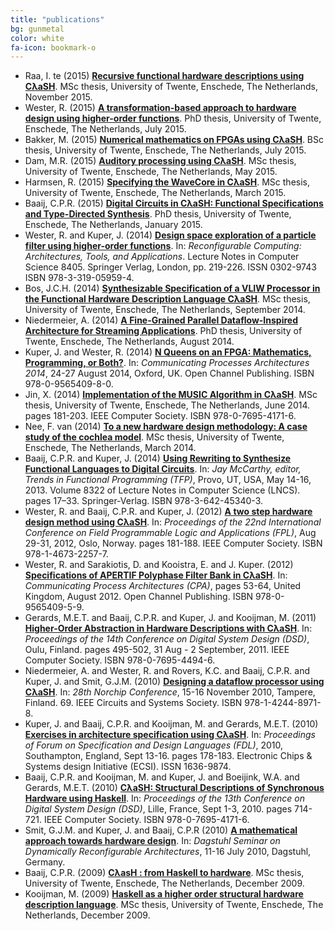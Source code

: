 ```yaml
---
title: "publications"
bg: gunmetal
color: white
fa-icon: bookmark-o
---
```


* Raa, I. te (2015) __[Recursive functional hardware descriptions using CλaSH](http://essay.utwente.nl/68804/)__. MSc thesis, University of Twente, Enschede, The Netherlands, November 2015.
* Wester, R. (2015) __[A transformation-based approach to hardware design using higher-order functions](http://doc.utwente.nl/96278/)__. PhD thesis, University of Twente, Enschede, The Netherlands, July 2015.
* Bakker, M. (2015) __[Numerical mathematics on FPGAs using CλaSH](http://essay.utwente.nl/67605/)__. BSc thesis, University of Twente, Enschede, The Netherlands, July 2015.
* Dam, M.R. (2015) __[Auditory processing using CλaSH](http://essay.utwente.nl/67613/)__. MSc thesis, University of Twente, Enschede, The Netherlands, May 2015.
* Harmsen, R. (2015) __[Specifying the WaveCore in CλaSH](http://essay.utwente.nl/66896/)__. MSc thesis, University of Twente, Enschede, The Netherlands, March 2015.
* Baaij, C.P.R. (2015) __[Digital Circuits in CλaSH: Functional Specifications and Type-Directed Synthesis](http://doc.utwente.nl/93962/)__. PhD thesis, University of Twente, Enschede, The Netherlands, January 2015.
* Wester, R. and Kuper, J. (2014) __[Design space exploration of a particle filter using higher-order functions](http://doc.utwente.nl/90642/)__. In: _Reconfigurable Computing: Architectures, Tools, and Applications_. Lecture Notes in Computer Science 8405. Springer Verlag, London, pp. 219-226. ISSN 0302-9743 ISBN 978-3-319-05959-4.
* Bos, J.C.H. (2014) __[Synthesizable Specification of a VLIW Processor in the Functional Hardware Description Language CλaSH](http://essay.utwente.nl/66086/)__. MSc thesis, University of Twente, Enschede, The Netherlands, September 2014.
* Niedermeier, A. (2014) __[A Fine-Grained Parallel Dataflow-Inspired Architecture for Streaming Applications](http://doc.utwente.nl/91607/)__. PhD thesis, University of Twente, Enschede, The Netherlands, August 2014.
* Kuper, J. and Wester, R. (2014) __[N Queens on an FPGA: Mathematics, Programming, or Both?](http://doc.utwente.nl/94663/)__. In: _Communicating Processes Architectures 2014_, 24-27 August 2014, Oxford, UK. Open Channel Publishing. ISBN 978-0-9565409-8-0.
* Jin, X. (2014) __[Implementation of the MUSIC Algorithm in CλaSH](http://essay.utwente.nl/65225/)__. MSc thesis, University of Twente, Enschede, The Netherlands, June 2014. pages 181-203. IEEE Computer Society. ISBN 978-0-7695-4171-6.
* Nee, F. van (2014) __[To a new hardware design methodology: A case study of the cochlea model](http://essay.utwente.nl/64835/)__. MSc thesis, University of Twente, Enschede, The Netherlands, March 2014.
* Baaij, C.P.R. and Kuper, J. (2014) __[Using Rewriting to Synthesize Functional Languages to Digital Circuits](http://doc.utwente.nl/89215/)__. In: _Jay McCarthy, editor, Trends in Functional Programming (TFP)_, Provo, UT, USA, May 14-16, 2013. Volume 8322 of Lecture Notes in Computer Science (LNCS). pages 17–33. Springer-Verlag. ISBN 978-3-642-45340-3.
* Wester, R. and Baaij, C.P.R. and Kuper, J. (2012) __[A two step hardware design method using CλaSH](http://doc.utwente.nl/82306/)__. In: _Proceedings of the 22nd International Conference on Field Programmable Logic and Applications (FPL)_, Aug 29-31, 2012, Oslo, Norway. pages 181-188. IEEE Computer Society. ISBN 978-1-4673-2257-7.
* Wester, R. and Sarakiotis, D. and Kooistra, E. and J. Kuper. (2012) __[Specifications of APERTIF Polyphase Filter Bank in CλaSH](http://doc.utwente.nl/82307/)__. In: _Communicating Process Architectures (CPA)_, pages 53-64, United Kingdom, August 2012. Open Channel Publishing. ISBN 978-0-9565409-5-9.
* Gerards, M.E.T. and Baaij, C.P.R. and Kuper, J. and Kooijman, M. (2011) __[Higher-Order Abstraction in Hardware Descriptions with CλaSH](http://doc.utwente.nl/78217/)__. In: _Proceedings of the 14th Conference on Digital System Design (DSD)_, Oulu, Finland. pages 495-502, 31 Aug - 2 September, 2011. IEEE Computer Society. ISBN 978-0-7695-4494-6.
* Niedermeier, A. and Wester, R. and Rovers, K.C. and Baaij, C.P.R. and Kuper, J. and Smit, G.J.M. (2010) __[Designing a dataflow processor using CλaSH](http://doc.utwente.nl/74963/)__. In: _28th Norchip Conference_, 15-16 November 2010, Tampere, Finland. 69. IEEE Circuits and Systems Society. ISBN 978-1-4244-8971-8.
* Kuper, J. and Baaij, C.P.R. and Kooijman, M. and Gerards, M.E.T. (2010) __[Exercises in architecture specification using CλaSH](http://doc.utwente.nl/75093/)__. In: _Proceedings of Forum on Specification and Design Languages (FDL)_, 2010, Southampton, England, Sept 13-16. pages 178-183. Electronic Chips & Systems design Initiative (ECSI). ISSN 1636-9874.
* Baaij, C.P.R. and Kooijman, M. and Kuper, J. and Boeijink, W.A. and Gerards, M.E.T. (2010) __[CλaSH: Structural Descriptions of Synchronous Hardware using Haskell](http://doc.utwente.nl/73124/)__. In: _Proceedings of the 13th Conference on Digital System Design (DSD)_, Lille, France, Sept 1-3, 2010. pages 714-721. IEEE Computer Society. ISBN 978-0-7695-4171-6.
* Smit, G.J.M. and Kuper, J. and Baaij, C.P.R (2010) __[A mathematical approach towards hardware design](http://doc.utwente.nl/75334/)__. In: _Dagstuhl Seminar on Dynamically Reconfigurable Architectures_, 11-16 July 2010, Dagstuhl, Germany.
* Baaij, C.P.R. (2009) __[CλasH : from Haskell to hardware](http://essay.utwente.nl/59482/)__. MSc thesis, University of Twente, Enschede, The Netherlands, December 2009.
* Kooijman, M. (2009) __[Haskell as a higher order structural hardware description language](http://essay.utwente.nl/59381/)__. MSc thesis, University of Twente, Enschede, The Netherlands, December 2009.
